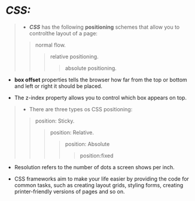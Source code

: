 # _CSS:_
>- ***CSS*** has the following **positioning** schemes that allow you to controlthe layout of a page: 
>> normal flow.
>>> relative positioning.
>>>> absolute positioning. 
+ **box offset** properties tells the browser how far from the top or bottom and left or right it should be placed.
* The z-index property allows you to control which box appears on top. 
>- There are three types os CSS positioning:
>> position: Sticky.
>>> position: Relative.
>>>> position: Absolute
>>>>> position:fixed
- Resolution refers to the number of dots a screen shows per inch.
+ CSS frameworks aim to make your life easier by providing the code for common tasks, such as creating layout grids, styling forms, creating
printer-friendly versions of pages and so on.
